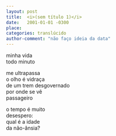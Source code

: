 ```yaml
---
layout: post
title:  <i>(sem título 1)</i>
date:   2001-01-01 -0300
place:
categories: translúcido
author-comment: "não faço ideia da data"
---
```


minha vida  
todo minuto  
<!--more-->
me ultrapassa  
o olho é vidraça  
de um trem desgovernado  
por onde se vê  
passageiro  


o tempo é muito  
desespero:  
qual é a idade  
da não-ânsia?  
